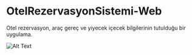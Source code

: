 # OtelRezervasyonSistemi-Web
Otel rezervasyon, araç gereç ve yiyecek içecek bilgilerinin tutulduğu bir uygulama.

![Alt Text](https://ibb.co/LYTgcRk) 
